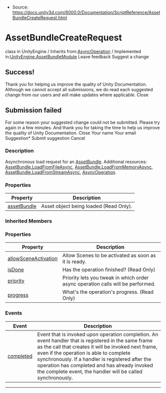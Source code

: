 * Source: https://docs.unity3d.com/6000.0/Documentation/ScriptReference/AssetBundleCreateRequest.html

# AssetBundleCreateRequest
class in UnityEngine
/
Inherits from:[AsyncOperation](https://docs.unity3d.com/6000.0/Documentation/ScriptReference/AsyncOperation.html)
/
Implemented in:[UnityEngine.AssetBundleModule](https://docs.unity3d.com/6000.0/Documentation/ScriptReference/UnityEngine.AssetBundleModule.html)
Leave feedback
Suggest a change
## Success!
Thank you for helping us improve the quality of Unity Documentation. Although we cannot accept all submissions, we do read each suggested change from our users and will make updates where applicable.
Close
## Submission failed
For some reason your suggested change could not be submitted. Please <a>try again</a> in a few minutes. And thank you for taking the time to help us improve the quality of Unity Documentation.
Close
Your name Your email Suggestion* Submit suggestion
Cancel
### Description
Asynchronous load request for an [AssetBundle](https://docs.unity3d.com/6000.0/Documentation/ScriptReference/AssetBundle.html).
Additional resources: [AssetBundle.LoadFromFileAsync](https://docs.unity3d.com/6000.0/Documentation/ScriptReference/AssetBundle.LoadFromFileAsync.html), [AssetBundle.LoadFromMemoryAsync](https://docs.unity3d.com/6000.0/Documentation/ScriptReference/AssetBundle.LoadFromMemoryAsync.html), [AssetBundle.LoadFromStreamAsync](https://docs.unity3d.com/6000.0/Documentation/ScriptReference/AssetBundle.LoadFromStreamAsync.html), [AsyncOperation](https://docs.unity3d.com/6000.0/Documentation/ScriptReference/AsyncOperation.html).
### Properties
Property | Description  
---|---  
[assetBundle](https://docs.unity3d.com/6000.0/Documentation/ScriptReference/AssetBundleCreateRequest-assetBundle.html) | Asset object being loaded (Read Only).  
### Inherited Members
### Properties
Property | Description  
---|---  
[allowSceneActivation](https://docs.unity3d.com/6000.0/Documentation/ScriptReference/AsyncOperation-allowSceneActivation.html) | Allow Scenes to be activated as soon as it is ready.  
[isDone](https://docs.unity3d.com/6000.0/Documentation/ScriptReference/AsyncOperation-isDone.html) | Has the operation finished? (Read Only)  
[priority](https://docs.unity3d.com/6000.0/Documentation/ScriptReference/AsyncOperation-priority.html) | Priority lets you tweak in which order async operation calls will be performed.  
[progress](https://docs.unity3d.com/6000.0/Documentation/ScriptReference/AsyncOperation-progress.html) | What's the operation's progress. (Read Only)  
### Events
Event | Description  
---|---  
[completed](https://docs.unity3d.com/6000.0/Documentation/ScriptReference/AsyncOperation-completed.html) | Event that is invoked upon operation completion. An event handler that is registered in the same frame as the call that creates it will be invoked next frame, even if the operation is able to complete synchronously. If a handler is registered after the operation has completed and has already invoked the complete event, the handler will be called synchronously.  
* * *
